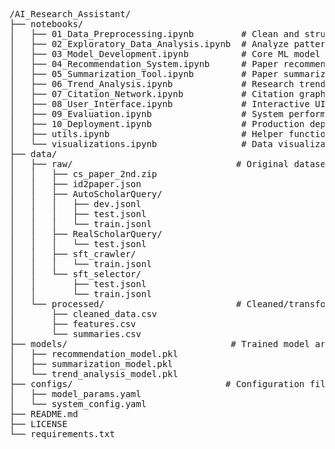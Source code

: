 <pre>
/AI_Research_Assistant/
├── notebooks/
│   ├── 01_Data_Preprocessing.ipynb         # Clean and structure raw data
│   ├── 02_Exploratory_Data_Analysis.ipynb  # Analyze patterns and insights
│   ├── 03_Model_Development.ipynb          # Core ML model implementation
│   ├── 04_Recommendation_System.ipynb      # Paper recommendation engine
│   ├── 05_Summarization_Tool.ipynb         # Paper summarization module
│   ├── 06_Trend_Analysis.ipynb             # Research trends detection
│   ├── 07_Citation_Network.ipynb           # Citation graph analysis
│   ├── 08_User_Interface.ipynb             # Interactive UI development
│   ├── 09_Evaluation.ipynb                 # System performance metrics
│   ├── 10_Deployment.ipynb                 # Production deployment
│   ├── utils.ipynb                         # Helper functions
│   └── visualizations.ipynb                # Data visualization tools
├── data/
│   ├── raw/                               # Original dataset files
│   │   ├── cs_paper_2nd.zip
│   │   ├── id2paper.json
│   │   ├── AutoScholarQuery/
│   │   │   ├── dev.jsonl
│   │   │   ├── test.jsonl
│   │   │   └── train.jsonl
│   │   ├── RealScholarQuery/
│   │   │   └── test.jsonl
│   │   ├── sft_crawler/
│   │   │   └── train.jsonl
│   │   └── sft_selector/
│   │       ├── test.jsonl
│   │       └── train.jsonl
│   └── processed/                         # Cleaned/transformed data
│       ├── cleaned_data.csv
│       ├── features.csv
│       └── summaries.csv
├── models/                               # Trained model artifacts
│   ├── recommendation_model.pkl
│   ├── summarization_model.pkl
│   └── trend_analysis_model.pkl
├── configs/                             # Configuration files
│   ├── model_params.yaml
│   └── system_config.yaml
├── README.md
├── LICENSE
└── requirements.txt</pre>